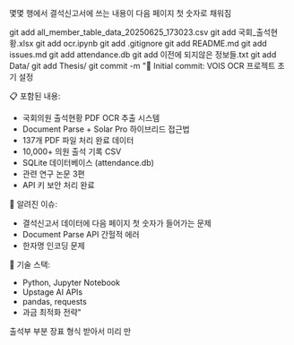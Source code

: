 몇몇 행에서 결석신고서에 쓰는 내용이 다음 페이지 첫 숫자로 채워짐


git add all_member_table_data_20250625_173023.csv
git add 국회_출석현황.xlsx
git add ocr.ipynb
git add .gitignore
git add README.md
git add issues.md
git add attendance.db
git add 이전에 되지않은 정보들.txt
git add Data/
git add Thesis/
git commit -m "🎉 Initial commit: VOIS OCR 프로젝트 초기 설정

📋 포함된 내용:
- 국회의원 출석현황 PDF OCR 추출 시스템
- Document Parse + Solar Pro 하이브리드 접근법
- 137개 PDF 파일 처리 완료 데이터
- 10,000+ 의원 출석 기록 CSV
- SQLite 데이터베이스 (attendance.db)
- 관련 연구 논문 3편
- API 키 보안 처리 완료

🚨 알려진 이슈:
- 결석신고서 데이터에 다음 페이지 첫 숫자가 들어가는 문제
- Document Parse API 간헐적 에러
- 한자명 인코딩 문제

🔧 기술 스택:
- Python, Jupyter Notebook
- Upstage AI APIs
- pandas, requests
- 과금 최적화 전략"


출석부 부분 장표 형식 받아서 미리 만